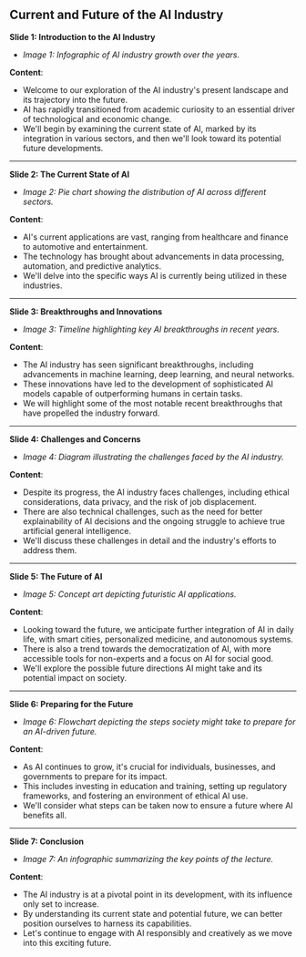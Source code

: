 ## Current and Future of the AI Industry

**Slide 1: Introduction to the AI Industry**

- _Image 1: Infographic of AI industry growth over the years._

**Content**:

- Welcome to our exploration of the AI industry's present landscape and its trajectory into the future.
- AI has rapidly transitioned from academic curiosity to an essential driver of technological and economic change.
- We'll begin by examining the current state of AI, marked by its integration in various sectors, and then we'll look toward its potential future developments.

---

**Slide 2: The Current State of AI**

- _Image 2: Pie chart showing the distribution of AI across different sectors._

**Content**:

- AI's current applications are vast, ranging from healthcare and finance to automotive and entertainment.
- The technology has brought about advancements in data processing, automation, and predictive analytics.
- We'll delve into the specific ways AI is currently being utilized in these industries.

---

**Slide 3: Breakthroughs and Innovations**

- _Image 3: Timeline highlighting key AI breakthroughs in recent years._

**Content**:

- The AI industry has seen significant breakthroughs, including advancements in machine learning, deep learning, and neural networks.
- These innovations have led to the development of sophisticated AI models capable of outperforming humans in certain tasks.
- We will highlight some of the most notable recent breakthroughs that have propelled the industry forward.

---

**Slide 4: Challenges and Concerns**

- _Image 4: Diagram illustrating the challenges faced by the AI industry._

**Content**:

- Despite its progress, the AI industry faces challenges, including ethical considerations, data privacy, and the risk of job displacement.
- There are also technical challenges, such as the need for better explainability of AI decisions and the ongoing struggle to achieve true artificial general intelligence.
- We'll discuss these challenges in detail and the industry's efforts to address them.

---

**Slide 5: The Future of AI**

- _Image 5: Concept art depicting futuristic AI applications._

**Content**:

- Looking toward the future, we anticipate further integration of AI in daily life, with smart cities, personalized medicine, and autonomous systems.
- There is also a trend towards the democratization of AI, with more accessible tools for non-experts and a focus on AI for social good.
- We'll explore the possible future directions AI might take and its potential impact on society.

---

**Slide 6: Preparing for the Future**

- _Image 6: Flowchart depicting the steps society might take to prepare for an AI-driven future._

**Content**:

- As AI continues to grow, it's crucial for individuals, businesses, and governments to prepare for its impact.
- This includes investing in education and training, setting up regulatory frameworks, and fostering an environment of ethical AI use.
- We'll consider what steps can be taken now to ensure a future where AI benefits all.

---

**Slide 7: Conclusion**

- _Image 7: An infographic summarizing the key points of the lecture._

**Content**:

- The AI industry is at a pivotal point in its development, with its influence only set to increase.
- By understanding its current state and potential future, we can better position ourselves to harness its capabilities.
- Let's continue to engage with AI responsibly and creatively as we move into this exciting future.
